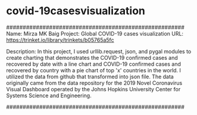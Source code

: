 # covid-19casesvisualization

######################################################
Name: Mirza MK Baig
Project: Global COVID-19 cases visualization
URL: https://trinket.io/library/trinkets/b05765a5fc

Description: In this project, I used urllib.request, json, and pygal modules to create charting
that demonstrates the COVID-19 confirmed cases and recovered by date with a line chart and COVID-19
confirmed cases and recovered by country with a pie chart of top 'x' countries in the world.
I utilized the data from github that transformed into json file. The data originally came from
the data repository for the 2019 Novel Coronavirus Visual Dashboard operated 
by the Johns Hopkins University Center for Systems Science and Engineering.


######################################################
